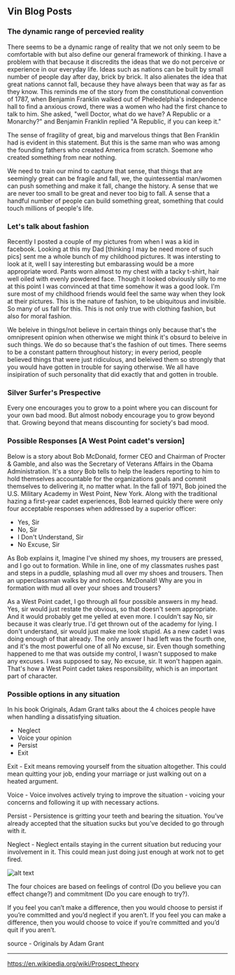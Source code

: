 ## Vin Blog Posts


### The dynamic range of percevied reality
There seems to be a dynamic range of reality that we not only seem to be comfortable with but also define our general framework of thinking. I have a problem with that because it discredits the ideas that we do not perceive or experience in our everyday life. Ideas such as nations can be built by small number of people day after day, brick by brick. It also alienates the idea that great nations cannot fall, because they have always been that way as far as they know. 
This reminds me of the story from the constitutional convention of 1787, when Benjamin Franklin walked out of Pheledelphia's independence hall to find a anxious crowd, there was a women who had the first chance to talk to him. She asked, "well Doctor, what do we have? A Republic or a Monarchy?" and Benjamin Franklin replied "A Republic, if you can keep it."

The sense of fragility of great, big and marvelous things that Ben Franklin had is evident in this statement. But this is the same man who was among the founding fathers who created America from scratch. Soemone who created something from near nothing.

We need to train our mind to capture that sense, that things that are seemingly great can be fragile and fall, we, the quintessential man/women can push something and make it fall, change the history. A sense that we are never too small to be great and never too big to fall. A sense that a handful number of people can build something great, something that could touch millions of people's life.


### Let's talk about fashion
Recently I posted a couple of my pictures from when I was a kid in facebook. Looking at this my Dad [thinking I may be need more of such pics] sent me a whole bunch of my childhood pictures. It was intersting to look at it, well I say interesting but embarassing would be a more appropriate word. Pants worn almost to my chest with a tacky t-shirt, hair well oiled with evenly powdered face. Though it looked obviously silly to me at this point I was convinced at that time somehow it was a good look.
I'm sure most of my childhood friends would feel the same way when they look at their pictures. This is the nature of fashion, to be ubiquitous and invisible. So many of us fall for this. This is not only true with clothing fashion, but also for moral fashion. 

We beleive in things/not believe in certain things only because that's the omnipresent opinion when otherwise we might think it's obsurd to beleive in such things. We do so because that's the fashion of out times. There seems to be a constant pattern throughout history; in every period, people believed things that were just ridiculous, and beleived them so strongly that you would have gotten in trouble for saying otherwise. We all have insipiration of such personality that did exactly that and gotten in trouble.

### Silver Surfer's Prespective
Every one encourages you to grow to a point where you can discount for your own bad mood. But almost nobody encourage you to grow beyond that. Growing beyond that means discounting for society's bad mood.

### Possible Responses [A West Point cadet's version] 

Below is a story about Bob McDonald, former CEO and Chairman of Procter & Gamble, and also was the Secretary of Veterans Affairs in the Obama Administration. It's a story Bob tells to help the leaders reporting to him to hold themselves accountable for the organizations goals and commit themselves to delivering it, no matter what.
In the fall of 1971, Bob joined the U.S. Military Academy in West Point, New York. Along with the traditional hazing a first-year cadet experiences, Bob learned quickly there were only four acceptable responses when addressed by a superior officer: 

- Yes, Sir
- No, Sir
- I Don't Understand, Sir
- No Excuse, Sir

As Bob explains it, Imagine I've shined my shoes, my trousers are pressed, and I go out to formation. While in line, one of my classmates rushes past and steps in a puddle, splashing mud all over my shoes and trousers. Then an upperclassman walks by and notices. McDonald! Why are you in formation with mud all over your shoes and trousers?

As a West Point cadet, I go through all four possible answers in my head. Yes, sir would just restate the obvious, so that doesn't seem appropriate. And it would probably get me yelled at even more. I couldn't say No, sir because it was clearly true. I'd get thrown out of the academy for lying. I don't understand, sir would just make me look stupid. As a new cadet I was doing enough of that already. The only answer I had left was the fourth one, and it's the most powerful one of all No excuse, sir. Even though something happened to me that was outside my control, I wasn't supposed to make any excuses. I was supposed to say, No excuse, sir. It won't happen again. That's how a West Point cadet takes responsibility, which is an important part of character.

### Possible options in any situation

In his book Originals, Adam Grant talks about the 4 choices people have when handling a dissatisfying situation.

- Neglect
- Voice your opinion
- Persist
- Exit

Exit - Exit means removing yourself from the situation altogether. This could mean quitting your job, ending your marriage or just walking out on a heated argument.

Voice - Voice involves actively trying to improve the situation - voicing your concerns and following it up with necessary actions.

Persist - Persistence is gritting your teeth and bearing the situation. You’ve already accepted that the situation sucks but you’ve decided to go through with it.

Neglect - Neglect entails staying in the current situation but reducing your involvement in it. This could mean just doing just enough at work not to get fired.


![alt text](https://geekyvin.github.io/img/originals-options.png)


The four choices are based on feelings of control (Do you believe you can effect change?) and commitment (Do you care enough to try?).

If you feel you can’t make a difference, then you would choose to persist if you’re committed and you’d neglect if you aren’t. If you feel you can make a difference, then you would choose to voice if you’re committed and you’d quit if you aren’t.

source - Originals by Adam Grant

------------------------------------------------------------------------------------------------------------------

https://en.wikipedia.org/wiki/Prospect_theory
